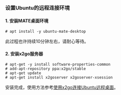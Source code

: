 ### 设置Ubuntu的远程连接环境

#### 1. 安装MATE桌面环境

    # apt install -y ubuntu-mate-desktop

此过程也许持续10分钟左右，请耐心等待。

#### 2. 安装x2go服务器

    # apt-get -y install software-properties-common
    # add-apt-repository ppa:x2go/stable
    # apt-get update
    # apt-get install x2goserver x2goserver-xsession

安装完成，使用方法参考[使用x2go连接Ubuntu远程桌面](使用x2go连接Ubuntu远程桌面.md)。
